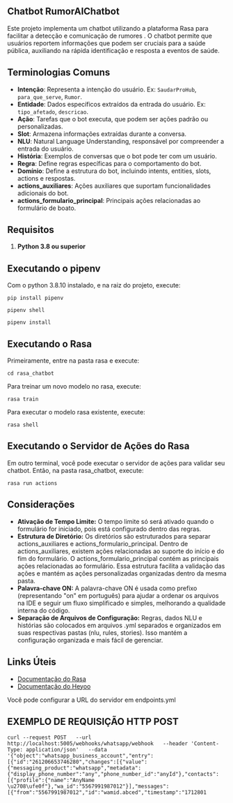 
## Chatbot RumorAIChatbot

Este projeto implementa um chatbot utilizando a plataforma Rasa para facilitar a detecção e comunicação de rumores . O chatbot permite que usuários reportem informações que podem ser cruciais para a saúde pública, auxiliando na rápida identificação e resposta a eventos de saúde.

## Terminologias Comuns

-   **Intenção**: Representa a intenção do usuário. Ex:  `SaudarProHub`,  `para_que_serve`,  `Rumor`.
-   **Entidade**: Dados específicos extraídos da entrada do usuário. Ex:  `tipo_afetado`,  `descricao`.
-   **Ação**: Tarefas que o bot executa, que podem ser ações padrão ou personalizadas.
-   **Slot**: Armazena informações extraídas durante a conversa.
-   **NLU**: Natural Language Understanding, responsável por compreender a entrada do usuário.
-   **História**: Exemplos de conversas que o bot pode ter com um usuário.
-   **Regra**: Define regras específicas para o comportamento do bot.
-   **Domínio**: Define a estrutura do bot, incluindo intents, entities, slots, actions e respostas.
-   **actions_auxiliares**: Ações auxiliares que suportam funcionalidades adicionais do bot.
-   **actions_formulario_principal**: Principais ações relacionadas ao formulário de boato.

## Requisitos

1.  **Python 3.8 ou superior**

## Executando o pipenv

Com o python 3.8.10 instalado, e na raiz do projeto, execute:

```
pip install pipenv
```

```
pipenv shell
```

```
pipenv install
```

## Executando o Rasa

Primeiramente, entre na pasta rasa e execute:

```
cd rasa_chatbot
```

Para treinar um novo modelo no rasa, execute:
```
rasa train
```

Para executar o modelo rasa existente, execute:
```
rasa shell
```

## Executando o Servidor de Ações do Rasa

Em outro terminal, você pode executar o servidor de ações para validar seu chatbot. Então, na pasta rasa_chatbot, execute:

```
rasa run actions
```

## Considerações

-   **Ativação de Tempo Limite:** O tempo limite só será ativado quando o formulário for iniciado, pois está configurado dentro das regras.
-   **Estrutura de Diretório:** Os diretórios são estruturados para separar actions_auxiliares e actions_formulario_principal. Dentro de actions_auxiliares, existem ações relacionadas ao suporte do início e do fim do formulário. O actions_formulario_principal contém as principais ações relacionadas ao formulário. Essa estrutura facilita a validação das ações e mantém as ações personalizadas organizadas dentro da mesma pasta.
-   **Palavra-chave ON:** A palavra-chave ON é usada como prefixo (representando "on" em português) para ajudar a ordenar os arquivos na IDE e seguir um fluxo simplificado e simples, melhorando a qualidade interna do código.
-   **Separação de Arquivos de Configuração:** Regras, dados NLU e histórias são colocados em arquivos .yml separados e organizados em suas respectivas pastas (nlu, rules, stories). Isso mantém a configuração organizada e mais fácil de gerenciar.

## Links Úteis

-   [Documentação do Rasa](https://rasa.com/docs/rasa/)
-   [Documentação do Heyoo](https://github.com/Neurotech-HQ/heyoo)

Você pode configurar a URL do servidor em endpoints.yml

## EXEMPLO DE REQUISIÇÃO HTTP POST

```
curl --request POST   --url http://localhost:5005/webhooks/whatsapp/webhook   --header 'Content-Type: application/json'   --data '{"object":"whatsapp_business_account","entry":[{"id":"261206653746280","changes":[{"value":{"messaging_product":"whatsapp","metadata":{"display_phone_number":"any","phone_number_id":"anyId"},"contacts":[{"profile":{"name":"AnyName \u2708\ufe0f"},"wa_id":"5567991987012"}],"messages":[{"from":"5567991987012","id":"wamid.abced","timestamp":"1712801
```
